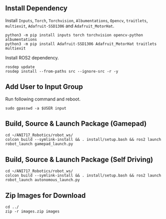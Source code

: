 ## Install Dependency
Install `Inputs`, `Torch`, `Torchvision`, `Albumentations`, `Opencv`, `traitlets`, `multiexit`, `Adafruit-SSD1306` and `Adafruit_MotorHat`.<br/>
```
python3 -m pip install inputs torch torchvision opencv-python albumentations
python3 -m pip install Adafruit-SSD1306 Adafruit_MotorHat traitlets multiexit
```
Install ROS2 dependency.<br/>
```
rosdep update
rosdep install --from-paths src --ignore-src -r -y
```

## Add User to Input Group
Run following command and reboot.<br/>
```
sudo gpasswd -a $USER input
```

## Build, Source & Launch Package (Gamepad)
```
cd ~/ANI717_Robotics/robot_ws/
colcon build --symlink-install && . install/setup.bash && ros2 launch robot_launch gamepad_launch.py
```

## Build, Source & Launch Package (Self Driving)
```
cd ~/ANI717_Robotics/robot_ws/
colcon build --symlink-install && . install/setup.bash && ros2 launch robot_launch autonomous_launch.py
```

## Zip Images for Download
```
cd ../
zip -r images.zip images
```
